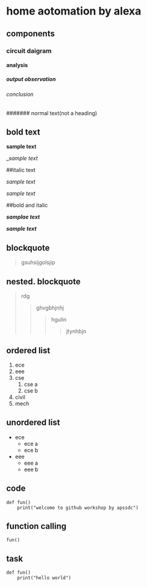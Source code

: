 # home aotomation by alexa
## components
### circuit daigram
#### analysis
##### output observation
###### conclusion
####### normal text(not a heading)
## bold text

**sample text**

__sample text_

##italic text

*sample text*

_sample text_

##bold and italic

**_samplae text_**

__*sample text*__

## blockquote
> gsuhsijgolsjip
## nested. blockquote
> rdg
>> ghvgbhjnhj
>>> hgulin
>>>> jtynhbjn
## ordered list
1. ece
2. eee
3. cse
   1. cse a
   2. cse b
4. civil
5. mech
## unordered list

- ece
    * ece a
    * ece b
- eee
    * eee a
    * eee b
## code
``` 
def fun()
    print("welcome to github workshop by apssdc")
```    
## function calling
`
fun()
`
## task
```
def fun()
    print("hello world")
```
